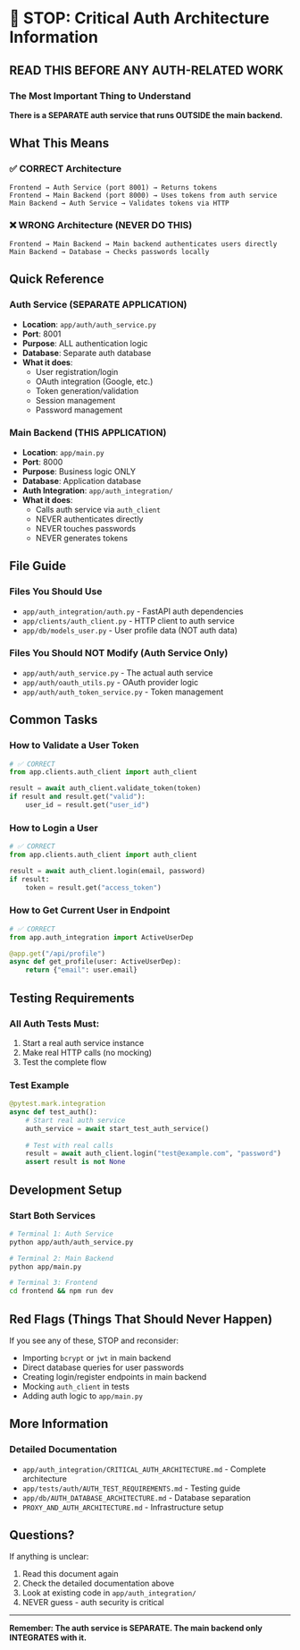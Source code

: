 # 🔴 STOP: Critical Auth Architecture Information

## READ THIS BEFORE ANY AUTH-RELATED WORK

### The Most Important Thing to Understand
**There is a SEPARATE auth service that runs OUTSIDE the main backend.**

## What This Means

### ✅ CORRECT Architecture
```
Frontend → Auth Service (port 8001) → Returns tokens
Frontend → Main Backend (port 8000) → Uses tokens from auth service
Main Backend → Auth Service → Validates tokens via HTTP
```

### ❌ WRONG Architecture (NEVER DO THIS)
```
Frontend → Main Backend → Main backend authenticates users directly
Main Backend → Database → Checks passwords locally
```

## Quick Reference

### Auth Service (SEPARATE APPLICATION)
- **Location**: `app/auth/auth_service.py`
- **Port**: 8001
- **Purpose**: ALL authentication logic
- **Database**: Separate auth database
- **What it does**:
  - User registration/login
  - OAuth integration (Google, etc.)
  - Token generation/validation
  - Session management
  - Password management

### Main Backend (THIS APPLICATION)
- **Location**: `app/main.py`
- **Port**: 8000
- **Purpose**: Business logic ONLY
- **Database**: Application database
- **Auth Integration**: `app/auth_integration/`
- **What it does**:
  - Calls auth service via `auth_client`
  - NEVER authenticates directly
  - NEVER touches passwords
  - NEVER generates tokens

## File Guide

### Files You Should Use
- `app/auth_integration/auth.py` - FastAPI auth dependencies
- `app/clients/auth_client.py` - HTTP client to auth service
- `app/db/models_user.py` - User profile data (NOT auth data)

### Files You Should NOT Modify (Auth Service Only)
- `app/auth/auth_service.py` - The actual auth service
- `app/auth/oauth_utils.py` - OAuth provider logic
- `app/auth/auth_token_service.py` - Token management

## Common Tasks

### How to Validate a User Token
```python
# ✅ CORRECT
from app.clients.auth_client import auth_client

result = await auth_client.validate_token(token)
if result and result.get("valid"):
    user_id = result.get("user_id")
```

### How to Login a User
```python
# ✅ CORRECT
from app.clients.auth_client import auth_client

result = await auth_client.login(email, password)
if result:
    token = result.get("access_token")
```

### How to Get Current User in Endpoint
```python
# ✅ CORRECT
from app.auth_integration import ActiveUserDep

@app.get("/api/profile")
async def get_profile(user: ActiveUserDep):
    return {"email": user.email}
```

## Testing Requirements

### All Auth Tests Must:
1. Start a real auth service instance
2. Make real HTTP calls (no mocking)
3. Test the complete flow

### Test Example
```python
@pytest.mark.integration
async def test_auth():
    # Start real auth service
    auth_service = await start_test_auth_service()
    
    # Test with real calls
    result = await auth_client.login("test@example.com", "password")
    assert result is not None
```

## Development Setup

### Start Both Services
```bash
# Terminal 1: Auth Service
python app/auth/auth_service.py

# Terminal 2: Main Backend
python app/main.py

# Terminal 3: Frontend
cd frontend && npm run dev
```

## Red Flags (Things That Should Never Happen)

If you see any of these, STOP and reconsider:
- Importing `bcrypt` or `jwt` in main backend
- Direct database queries for user passwords
- Creating login/register endpoints in main backend
- Mocking `auth_client` in tests
- Adding auth logic to `app/main.py`

## More Information

### Detailed Documentation
- `app/auth_integration/CRITICAL_AUTH_ARCHITECTURE.md` - Complete architecture
- `app/tests/auth/AUTH_TEST_REQUIREMENTS.md` - Testing guide
- `app/db/AUTH_DATABASE_ARCHITECTURE.md` - Database separation
- `PROXY_AND_AUTH_ARCHITECTURE.md` - Infrastructure setup

## Questions?

If anything is unclear:
1. Read this document again
2. Check the detailed documentation above
3. Look at existing code in `app/auth_integration/`
4. NEVER guess - auth security is critical

---

**Remember: The auth service is SEPARATE. The main backend only INTEGRATES with it.**